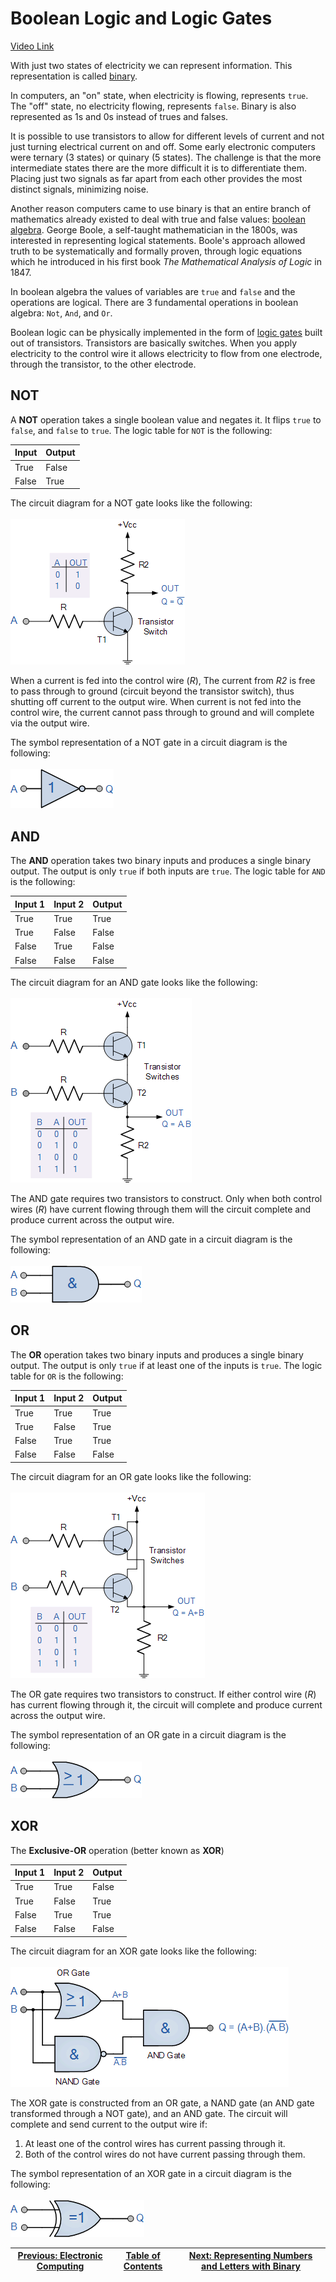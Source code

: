 # Boolean Logic and Logic Gates
[Video Link](https://youtu.be/gI-qXk7XojA)

With just two states of electricity we can represent information. This representation is called [binary](../glossary/README.md#binary).

In computers, an "on" state, when electricity is flowing, represents `true`. The "off" state, no electricity flowing, represents `false`. Binary is also represented as 1s and 0s instead of trues and falses.

It is possible to use transistors to allow for different levels of current and not just turning electrical current on and off. Some early electronic computers were ternary (3 states) or quinary (5 states). The challenge is that the more intermediate states there are the more difficult it is to differentiate them. Placing just two signals as far apart from each other provides the most distinct signals, minimizing noise.

Another reason computers came to use binary is that an entire branch of mathematics already existed to deal with true and false values: [boolean algebra](https://en.wikipedia.org/wiki/Boolean_algebra). George Boole, a self-taught mathematician in the 1800s, was interested in representing logical statements. Boole's approach allowed truth to be systematically and formally proven, through logic equations which he introduced in his first book _The Mathematical Analysis of Logic_ in 1847.

In boolean algebra the values of variables are `true` and `false` and the operations are logical. There are 3 fundamental operations in boolean algebra: `Not`, `And`, and `Or`.

Boolean logic can be physically implemented in the form of [logic gates](../glossary/README.md#logic-gate) built out of transistors. Transistors are basically switches. When you apply electricity to the control wire it allows electricity to flow from one electrode, through the transistor, to the other electrode.

## NOT
A **NOT** operation takes a single boolean value and negates it. It flips `true` to `false`, and `false` to `true`. The logic table for `NOT` is the following:

| Input | Output |
| ----- | ------ |
| True  | False  |
| False | True   |

The circuit diagram for a NOT gate looks like the following:
<br/><br/>
![NOT gate diagram](./not-gate.gif)

When a current is fed into the control wire (_R_), The current from _R2_ is free to pass through to ground (circuit beyond the transistor switch), thus shutting off current to the output wire. When current is not fed into the control wire, the current cannot pass through to ground and will complete via the output wire.

The symbol representation of a NOT gate in a circuit diagram is the following:
<br/><br/>
![NOT gate symbol](./not-gate-symbol.gif)

## AND
The **AND** operation takes two binary inputs and produces a single binary output. The output is only `true` if both inputs are `true`. The logic table for `AND` is the following:

| Input 1 | Input 2 | Output |
| ------- | ------- | ------ |
| True    | True    | True   |
| True    | False   | False  |
| False   | True    | False  |
| False   | False   | False  |

The circuit diagram for an AND gate looks like the following:
<br/><br/>
![AND gate diagram](./and-gate.gif)

The AND gate requires two transistors to construct. Only when both control wires (_R_) have current flowing through them will the circuit complete and produce current across the output wire.

The symbol representation of an AND gate in a circuit diagram is the following:
<br/><br/>
![AND gate symbol](./and-gate-symbol.gif)

## OR
The **OR** operation takes two binary inputs and produces a single binary output. The output is only `true` if at least one of the inputs is `true`. The logic table for `OR` is the following:

| Input 1 | Input 2 | Output |
| ------- | ------- | ------ |
| True    | True    | True   |
| True    | False   | True   |
| False   | True    | True   |
| False   | False   | False  |

The circuit diagram for an OR gate looks like the following:
<br/><br/>
![OR gate diagram](./or-gate.gif)

The OR gate requires two transistors to construct. If either control wire (_R_) has current flowing through it, the circuit will complete and produce current across the output wire.

The symbol representation of an OR gate in a circuit diagram is the following:
<br/><br/>
![OR gate symbol](./or-gate-symbol.gif)

## XOR
The **Exclusive-OR** operation (better known as **XOR**) 

| Input 1 | Input 2 | Output |
| ------- | ------- | ------ |
| True    | True    | False  |
| True    | False   | True   |
| False   | True    | True   |
| False   | False   | False  |

The circuit diagram for an XOR gate looks like the following:
<br/><br/>
![XOR gate diagram](./xor-gate.gif)

The XOR gate is constructed from an OR gate, a NAND gate (an AND gate transformed through a NOT gate), and an AND gate. The circuit will complete and send current to the output wire if:
1. At least one of the control wires has current passing through it.
2. Both of the control wires do not have current passing through them.

The symbol representation of an XOR gate in a circuit diagram is the following:
<br/><br/>
![XOR gate symbol](./xor-gate-symbol.gif)

| [Previous: Electronic Computing](../02/README.md) | [Table of Contents](../README.md#table-of-contents) | [Next: Representing Numbers and Letters with Binary](../04/README.md) |
| :-----------------------------------------------: | :-------------------------------------------------: | :-------------------------------------------------------------------: |
